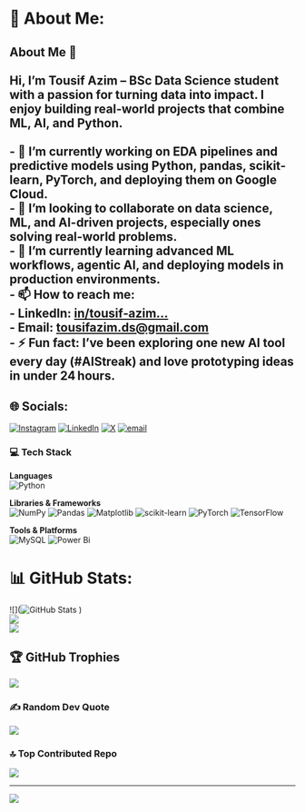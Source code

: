 # 💫 About Me:
## About Me 👋<br><br>Hi, I’m **Tousif Azim** – BSc Data Science student with a passion for turning data into impact. I enjoy building real-world projects that combine ML, AI, and Python.<br><br>- 🔭 I’m currently working on EDA pipelines and predictive models using Python, pandas, scikit-learn, PyTorch, and deploying them on Google Cloud.<br>- 🤝 I’m looking to collaborate on data science, ML, and AI-driven projects, especially ones solving real-world problems.<br>- 🌱 I’m currently learning advanced ML workflows, agentic AI, and deploying models in production environments.<br>- 📫 How to reach me:<br>  - LinkedIn: [in/tousif‑azim…](https://www.linkedin.com/in/tousif-azim-533313279)<br>  - Email: tousifazim.ds@gmail.com<br>- ⚡ Fun fact: I’ve been exploring **one new AI tool every day** (#AIStreak) and love prototyping ideas in under 24 hours.<br>


## 🌐 Socials:
[![Instagram](https://img.shields.io/badge/Instagram-%23E4405F.svg?logo=Instagram&logoColor=white)](https://www.instagram.com/tous___if/) [![LinkedIn](https://img.shields.io/badge/LinkedIn-%230077B5.svg?logo=linkedin&logoColor=white)](https://www.linkedin.com/in/tousif-azim-533313279/) [![X](https://img.shields.io/badge/X-black.svg?logo=X&logoColor=white)](https://x.com/tousif_azim) [![email](https://img.shields.io/badge/Email-D14836?logo=gmail&logoColor=white)](mailto:tousifazim.ds@gmail.com) 

### 💻 Tech Stack

**Languages**  
![Python](https://img.shields.io/badge/python-3670A0?style=for-the-badge&logo=python&logoColor=ffdd54)

**Libraries & Frameworks**  
![NumPy](https://img.shields.io/badge/numpy-%23013243.svg?style=for-the-badge&logo=numpy&logoColor=white)
![Pandas](https://img.shields.io/badge/pandas-%23150458.svg?style=for-the-badge&logo=pandas&logoColor=white)
![Matplotlib](https://img.shields.io/badge/Matplotlib-%23ffffff.svg?style=for-the-badge&logo=Matplotlib&logoColor=black)
![scikit-learn](https://img.shields.io/badge/scikit--learn-%23F7931E.svg?style=for-the-badge&logo=scikit-learn&logoColor=white)
![PyTorch](https://img.shields.io/badge/PyTorch-%23EE4C2C.svg?style=for-the-badge&logo=PyTorch&logoColor=white)
![TensorFlow](https://img.shields.io/badge/TensorFlow-%23FF6F00.svg?style=for-the-badge&logo=TensorFlow&logoColor=white)

**Tools & Platforms**  
![MySQL](https://img.shields.io/badge/mysql-4479A1.svg?style=for-the-badge&logo=mysql&logoColor=white)
![Power Bi](https://img.shields.io/badge/power_bi-F2C811?style=for-the-badge&logo=powerbi&logoColor=black)

# 📊 GitHub Stats:
![](![GitHub Stats](https://github-readme-stats.vercel.app/api?username=Tousif18&theme=radical&show_icons=true)
)<br/>
![](https://nirzak-streak-stats.vercel.app/?user=Tousif18&theme=one_dark_pro&hide_border=false)<br/>
![](https://github-readme-stats.vercel.app/api/top-langs/?username=Tousif18&theme=one_dark_pro&hide_border=false&include_all_commits=true&count_private=false&layout=compact)

## 🏆 GitHub Trophies
![](https://github-profile-trophy.vercel.app/?username=Tousif18&theme=radical&no-frame=false&no-bg=true&margin-w=4)

### ✍️ Random Dev Quote
![](https://quotes-github-readme.vercel.app/api?type=horizontal&theme=radical)

### 🔝 Top Contributed Repo
![](https://github-contributor-stats.vercel.app/api?username=Tousif18&limit=5&theme=dark&combine_all_yearly_contributions=true)

---
[![](https://visitcount.itsvg.in/api?id=Tousif18&icon=0&color=0)](https://visitcount.itsvg.in)

<!-- Proudly created with GPRM ( https://gprm.itsvg.in ) -->
